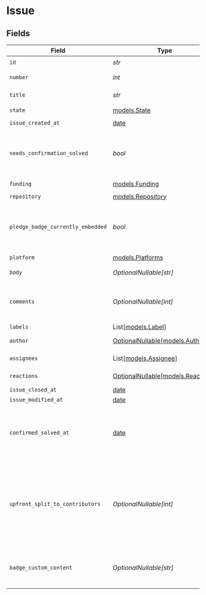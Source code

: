# Issue


## Fields

| Field                                                                                                         | Type                                                                                                          | Required                                                                                                      | Description                                                                                                   |
| ------------------------------------------------------------------------------------------------------------- | ------------------------------------------------------------------------------------------------------------- | ------------------------------------------------------------------------------------------------------------- | ------------------------------------------------------------------------------------------------------------- |
| `id`                                                                                                          | *str*                                                                                                         | :heavy_check_mark:                                                                                            | N/A                                                                                                           |
| `number`                                                                                                      | *int*                                                                                                         | :heavy_check_mark:                                                                                            | GitHub #number                                                                                                |
| `title`                                                                                                       | *str*                                                                                                         | :heavy_check_mark:                                                                                            | GitHub issue title                                                                                            |
| `state`                                                                                                       | [models.State](../models/state.md)                                                                            | :heavy_check_mark:                                                                                            | N/A                                                                                                           |
| `issue_created_at`                                                                                            | [date](https://docs.python.org/3/library/datetime.html#date-objects)                                          | :heavy_check_mark:                                                                                            | N/A                                                                                                           |
| `needs_confirmation_solved`                                                                                   | *bool*                                                                                                        | :heavy_check_mark:                                                                                            | If a maintainer needs to mark this issue as solved                                                            |
| `funding`                                                                                                     | [models.Funding](../models/funding.md)                                                                        | :heavy_check_mark:                                                                                            | N/A                                                                                                           |
| `repository`                                                                                                  | [models.Repository](../models/repository.md)                                                                  | :heavy_check_mark:                                                                                            | N/A                                                                                                           |
| `pledge_badge_currently_embedded`                                                                             | *bool*                                                                                                        | :heavy_check_mark:                                                                                            | If this issue currently has the Polar badge SVG embedded                                                      |
| `platform`                                                                                                    | [models.Platforms](../models/platforms.md)                                                                    | :heavy_check_mark:                                                                                            | N/A                                                                                                           |
| `body`                                                                                                        | *OptionalNullable[str]*                                                                                       | :heavy_minus_sign:                                                                                            | GitHub issue body                                                                                             |
| `comments`                                                                                                    | *OptionalNullable[int]*                                                                                       | :heavy_minus_sign:                                                                                            | Number of GitHub comments made on the issue                                                                   |
| `labels`                                                                                                      | List[[models.Label](../models/label.md)]                                                                      | :heavy_minus_sign:                                                                                            | N/A                                                                                                           |
| `author`                                                                                                      | [OptionalNullable[models.Author]](../models/author.md)                                                        | :heavy_minus_sign:                                                                                            | GitHub author                                                                                                 |
| `assignees`                                                                                                   | List[[models.Assignee](../models/assignee.md)]                                                                | :heavy_minus_sign:                                                                                            | GitHub assignees                                                                                              |
| `reactions`                                                                                                   | [OptionalNullable[models.Reactions]](../models/reactions.md)                                                  | :heavy_minus_sign:                                                                                            | GitHub reactions                                                                                              |
| `issue_closed_at`                                                                                             | [date](https://docs.python.org/3/library/datetime.html#date-objects)                                          | :heavy_minus_sign:                                                                                            | N/A                                                                                                           |
| `issue_modified_at`                                                                                           | [date](https://docs.python.org/3/library/datetime.html#date-objects)                                          | :heavy_minus_sign:                                                                                            | N/A                                                                                                           |
| `confirmed_solved_at`                                                                                         | [date](https://docs.python.org/3/library/datetime.html#date-objects)                                          | :heavy_minus_sign:                                                                                            | If this issue has been marked as confirmed solved through Polar                                               |
| `upfront_split_to_contributors`                                                                               | *OptionalNullable[int]*                                                                                       | :heavy_minus_sign:                                                                                            | Share of rewrads that will be rewarded to contributors of this issue. A number between 0 and 100 (inclusive). |
| `badge_custom_content`                                                                                        | *OptionalNullable[str]*                                                                                       | :heavy_minus_sign:                                                                                            | Optional custom badge SVG promotional content                                                                 |